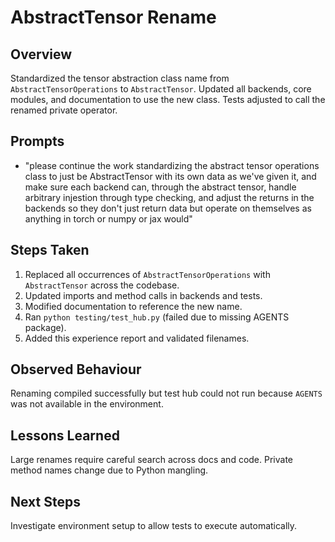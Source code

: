 # AbstractTensor Rename

## Overview
Standardized the tensor abstraction class name from `AbstractTensorOperations` to `AbstractTensor`. Updated all backends, core modules, and documentation to use the new class. Tests adjusted to call the renamed private operator.

## Prompts
- "please continue the work standardizing the abstract tensor operations class to just be AbstractTensor with its own data as we've given it, and make sure each backend can, through the abstract tensor, handle arbitrary injestion through type checking, and adjust the returns in the backends so they don't just return data but operate on themselves as anything in torch or numpy or jax would"

## Steps Taken
1. Replaced all occurrences of `AbstractTensorOperations` with `AbstractTensor` across the codebase.
2. Updated imports and method calls in backends and tests.
3. Modified documentation to reference the new name.
4. Ran `python testing/test_hub.py` (failed due to missing AGENTS package).
5. Added this experience report and validated filenames.

## Observed Behaviour
Renaming compiled successfully but test hub could not run because `AGENTS` was not available in the environment.

## Lessons Learned
Large renames require careful search across docs and code. Private method names change due to Python mangling.

## Next Steps
Investigate environment setup to allow tests to execute automatically.
